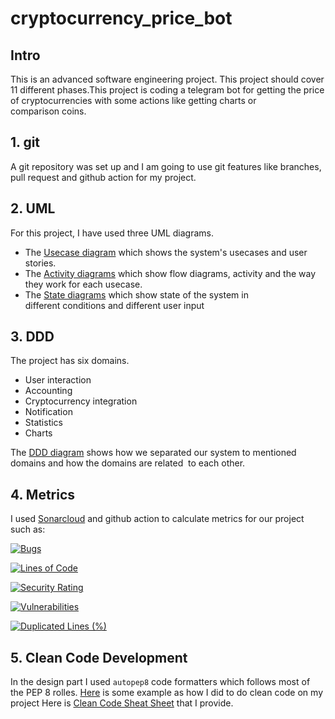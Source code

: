 # cryptocurrency_price_bot

## Intro

This is an advanced software engineering project. This project should cover 11 different phases.This project is coding a telegram bot for getting the price of cryptocurrencies with some actions like getting charts or comparison coins.

## 1. git

A git repository was set up and I am going to use git features like branches, pull request and github action for my project.

## 2. UML

For this project, I have used three UML diagrams.

<ul>
<li> The <a href='https://github.com/maryam-mohebbi/cryptocurrency_price_bot/tree/main/diagrams/usecase.md'>Usecase diagram</a> which shows the system's usecases and user stories.</li>
<li> The <a href='https://github.com/maryam-mohebbi/cryptocurrency_price_bot/tree/main/diagrams/activity-diagram.md'>Activity diagrams</a> which show flow diagrams, activity and the way they work for each usecase.</li>
<li> The <a href='https://github.com/maryam-mohebbi/cryptocurrency_price_bot/tree/main/diagrams/state-diagram.md'>State diagrams</a> which show state of the system in different conditions and different user input</li></ul>

## 3. DDD

The project has six domains.

<ul>
<li>User interaction</li>
<li>Accounting</li>
<li>Cryptocurrency integration</li>
<li>Notification</li>
<li>Statistics</li>
<li>Charts</li>
</ul>

The
<a href='https://github.com/maryam-mohebbi/cryptocurrency_price_bot/tree/main/diagrams/ddd-diagram.md'>DDD diagram</a> shows how we separated our system to mentioned domains and how the domains are related  to each other.

## 4. Metrics

I used
<a href='https://sonarcloud.io/summary/overall?id=maryam-mohebbi_cryptocurrency_price_bot'>Sonarcloud</a> and github action to calculate metrics for our project such as:

[![Bugs](https://sonarcloud.io/api/project_badges/measure?project=maryam-mohebbi_cryptocurrency_price_bot&metric=bugs)](https://sonarcloud.io/summary/new_code?id=maryam-mohebbi_cryptocurrency_price_bot)

[![Lines of Code](https://sonarcloud.io/api/project_badges/measure?project=maryam-mohebbi_cryptocurrency_price_bot&metric=ncloc)](https://sonarcloud.io/summary/new_code?id=maryam-mohebbi_cryptocurrency_price_bot)

[![Security Rating](https://sonarcloud.io/api/project_badges/measure?project=maryam-mohebbi_cryptocurrency_price_bot&metric=security_rating)](https://sonarcloud.io/summary/new_code?id=maryam-mohebbi_cryptocurrency_price_bot)

[![Vulnerabilities](https://sonarcloud.io/api/project_badges/measure?project=maryam-mohebbi_cryptocurrency_price_bot&metric=vulnerabilities)](https://sonarcloud.io/summary/new_code?id=maryam-mohebbi_cryptocurrency_price_bot)

[![Duplicated Lines (%)](https://sonarcloud.io/api/project_badges/measure?project=maryam-mohebbi_cryptocurrency_price_bot&metric=duplicated_lines_density)](https://sonarcloud.io/summary/new_code?id=maryam-mohebbi_cryptocurrency_price_bot)

## 5. Clean Code Development

In the design part I used `autopep8` code formatters which follows most of the PEP 8 rolles.
<a href='https://github.com/maryam-mohebbi/cryptocurrency_price_bot/blob/main/documents/cleancode.md'>Here</a> is some example as how I did to do clean code on my project
Here is <a href='https://github.com/maryam-mohebbi/cryptocurrency_price_bot/blob/main/documents/clean-code-cheat-sheet.md'>Clean Code Sheat Sheet</a> that I provide.
